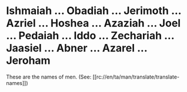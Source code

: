 # Ishmaiah ... Obadiah ... Jerimoth ... Azriel ... Hoshea ... Azaziah ... Joel ... Pedaiah ... Iddo ... Zechariah ... Jaasiel ... Abner ... Azarel ... Jeroham

These are the names of men. (See: [[rc://en/ta/man/translate/translate-names]])

